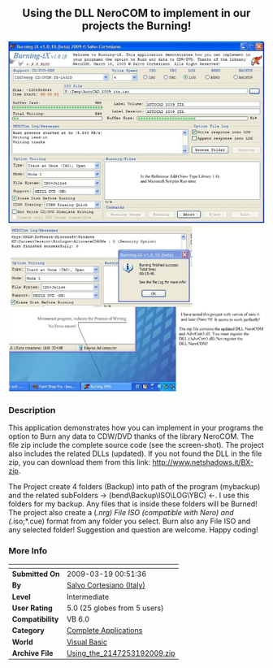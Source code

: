 ﻿<div align="center">

## Using the DLL NeroCOM to implement in our projects the Burning\!

<img src="PIC20093192112581811.jpg">
</div>

### Description

This application demonstrates how you can implement in your programs the option to Burn any data to CDW/DVD thanks of the library NeroCOM. The file zip include the complete source code (see the screen-shot). The project also includes the related DLLs (updated). If you not found the DLL in the file zip, you can download them from this link: http://www.netshadows.it/BX-zip.

The Project create 4 folders (Backup) into path of the program (mybackup) and the related subFolders -&gt; (bend\Backup\ISO\LOG\YBC) &lt;-. I use this folders for my backup. Any files that is inside these folders will be Burned! The project also create a (*.nrg) File ISO (compatible with Nero) and (*.iso;*.cue) format from any folder you select. Burn also any File ISO and any selected folder! Suggestion and question are welcome. Happy coding!
 
### More Info
 


<span>             |<span>
---                |---
**Submitted On**   |2009-03-19 00:51:36
**By**             |[Salvo Cortesiano \(Italy\)](https://github.com/Planet-Source-Code/PSCIndex/blob/master/ByAuthor/salvo-cortesiano-italy.md)
**Level**          |Intermediate
**User Rating**    |5.0 (25 globes from 5 users)
**Compatibility**  |VB 6\.0
**Category**       |[Complete Applications](https://github.com/Planet-Source-Code/PSCIndex/blob/master/ByCategory/complete-applications__1-27.md)
**World**          |[Visual Basic](https://github.com/Planet-Source-Code/PSCIndex/blob/master/ByWorld/visual-basic.md)
**Archive File**   |[Using\_the\_2147253192009\.zip](https://github.com/Planet-Source-Code/salvo-cortesiano-italy-using-the-dll-nerocom-to-implement-in-our-projects-the-burning__1-71884/archive/master.zip)








